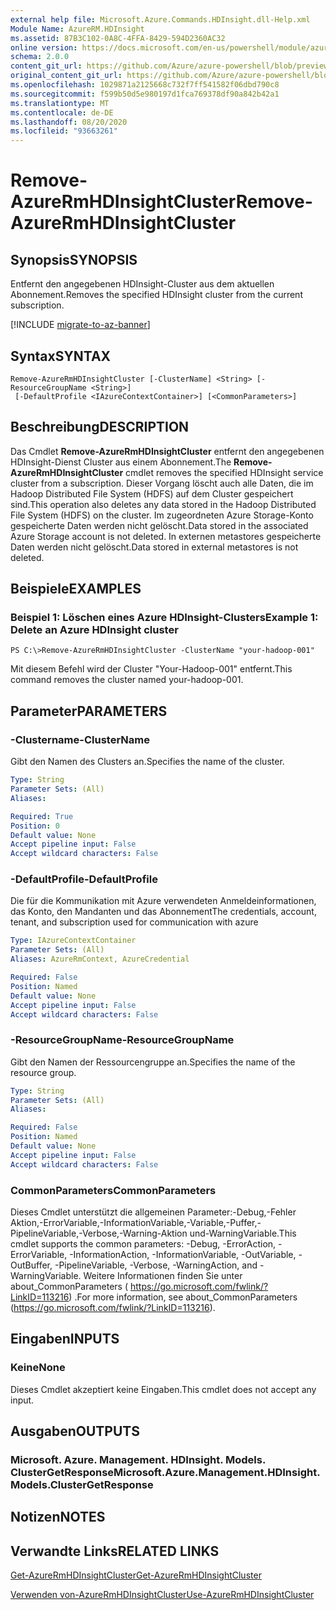 ```yaml
---
external help file: Microsoft.Azure.Commands.HDInsight.dll-Help.xml
Module Name: AzureRM.HDInsight
ms.assetid: 87B3C102-0A8C-4FFA-8429-594D2360AC32
online version: https://docs.microsoft.com/en-us/powershell/module/azurerm.hdinsight/remove-azurermhdinsightcluster
schema: 2.0.0
content_git_url: https://github.com/Azure/azure-powershell/blob/preview/src/ResourceManager/HDInsight/Commands.HDInsight/help/Remove-AzureRmHDInsightCluster.md
original_content_git_url: https://github.com/Azure/azure-powershell/blob/preview/src/ResourceManager/HDInsight/Commands.HDInsight/help/Remove-AzureRmHDInsightCluster.md
ms.openlocfilehash: 1029871a2125668c732f7ff541582f06dbd790c8
ms.sourcegitcommit: f599b50d5e980197d1fca769378df90a842b42a1
ms.translationtype: MT
ms.contentlocale: de-DE
ms.lasthandoff: 08/20/2020
ms.locfileid: "93663261"
---
```

# <span data-ttu-id="e8faa-101">Remove-AzureRmHDInsightCluster</span><span class="sxs-lookup"><span data-stu-id="e8faa-101">Remove-AzureRmHDInsightCluster</span></span>

## <span data-ttu-id="e8faa-102">Synopsis</span><span class="sxs-lookup"><span data-stu-id="e8faa-102">SYNOPSIS</span></span>
<span data-ttu-id="e8faa-103">Entfernt den angegebenen HDInsight-Cluster aus dem aktuellen Abonnement.</span><span class="sxs-lookup"><span data-stu-id="e8faa-103">Removes the specified HDInsight cluster from the current subscription.</span></span>

[!INCLUDE [migrate-to-az-banner](../../includes/migrate-to-az-banner.md)]

## <span data-ttu-id="e8faa-104">Syntax</span><span class="sxs-lookup"><span data-stu-id="e8faa-104">SYNTAX</span></span>

```
Remove-AzureRmHDInsightCluster [-ClusterName] <String> [-ResourceGroupName <String>]
 [-DefaultProfile <IAzureContextContainer>] [<CommonParameters>]
```

## <span data-ttu-id="e8faa-105">Beschreibung</span><span class="sxs-lookup"><span data-stu-id="e8faa-105">DESCRIPTION</span></span>
<span data-ttu-id="e8faa-106">Das Cmdlet **Remove-AzureRmHDInsightCluster** entfernt den angegebenen HDInsight-Dienst Cluster aus einem Abonnement.</span><span class="sxs-lookup"><span data-stu-id="e8faa-106">The **Remove-AzureRmHDInsightCluster** cmdlet removes the specified HDInsight service cluster from a subscription.</span></span>
<span data-ttu-id="e8faa-107">Dieser Vorgang löscht auch alle Daten, die im Hadoop Distributed File System (HDFS) auf dem Cluster gespeichert sind.</span><span class="sxs-lookup"><span data-stu-id="e8faa-107">This operation also deletes any data stored in the Hadoop Distributed File System (HDFS) on the cluster.</span></span>
<span data-ttu-id="e8faa-108">Im zugeordneten Azure Storage-Konto gespeicherte Daten werden nicht gelöscht.</span><span class="sxs-lookup"><span data-stu-id="e8faa-108">Data stored in the associated Azure Storage account is not deleted.</span></span>
<span data-ttu-id="e8faa-109">In externen metastores gespeicherte Daten werden nicht gelöscht.</span><span class="sxs-lookup"><span data-stu-id="e8faa-109">Data stored in external metastores is not deleted.</span></span>

## <span data-ttu-id="e8faa-110">Beispiele</span><span class="sxs-lookup"><span data-stu-id="e8faa-110">EXAMPLES</span></span>

### <span data-ttu-id="e8faa-111">Beispiel 1: Löschen eines Azure HDInsight-Clusters</span><span class="sxs-lookup"><span data-stu-id="e8faa-111">Example 1: Delete an Azure HDInsight cluster</span></span>
```
PS C:\>Remove-AzureRmHDInsightCluster -ClusterName "your-hadoop-001"
```

<span data-ttu-id="e8faa-112">Mit diesem Befehl wird der Cluster "Your-Hadoop-001" entfernt.</span><span class="sxs-lookup"><span data-stu-id="e8faa-112">This command removes the cluster named your-hadoop-001.</span></span>

## <span data-ttu-id="e8faa-113">Parameter</span><span class="sxs-lookup"><span data-stu-id="e8faa-113">PARAMETERS</span></span>

### <span data-ttu-id="e8faa-114">-Clustername</span><span class="sxs-lookup"><span data-stu-id="e8faa-114">-ClusterName</span></span>
<span data-ttu-id="e8faa-115">Gibt den Namen des Clusters an.</span><span class="sxs-lookup"><span data-stu-id="e8faa-115">Specifies the name of the cluster.</span></span>

```yaml
Type: String
Parameter Sets: (All)
Aliases: 

Required: True
Position: 0
Default value: None
Accept pipeline input: False
Accept wildcard characters: False
```

### <span data-ttu-id="e8faa-116">-DefaultProfile</span><span class="sxs-lookup"><span data-stu-id="e8faa-116">-DefaultProfile</span></span>
<span data-ttu-id="e8faa-117">Die für die Kommunikation mit Azure verwendeten Anmeldeinformationen, das Konto, den Mandanten und das Abonnement</span><span class="sxs-lookup"><span data-stu-id="e8faa-117">The credentials, account, tenant, and subscription used for communication with azure</span></span>

```yaml
Type: IAzureContextContainer
Parameter Sets: (All)
Aliases: AzureRmContext, AzureCredential

Required: False
Position: Named
Default value: None
Accept pipeline input: False
Accept wildcard characters: False
```

### <span data-ttu-id="e8faa-118">-ResourceGroupName</span><span class="sxs-lookup"><span data-stu-id="e8faa-118">-ResourceGroupName</span></span>
<span data-ttu-id="e8faa-119">Gibt den Namen der Ressourcengruppe an.</span><span class="sxs-lookup"><span data-stu-id="e8faa-119">Specifies the name of the resource group.</span></span>

```yaml
Type: String
Parameter Sets: (All)
Aliases: 

Required: False
Position: Named
Default value: None
Accept pipeline input: False
Accept wildcard characters: False
```

### <span data-ttu-id="e8faa-120">CommonParameters</span><span class="sxs-lookup"><span data-stu-id="e8faa-120">CommonParameters</span></span>
<span data-ttu-id="e8faa-121">Dieses Cmdlet unterstützt die allgemeinen Parameter:-Debug,-Fehler Aktion,-ErrorVariable,-InformationVariable,-Variable,-Puffer,-PipelineVariable,-Verbose,-Warning-Aktion und-WarningVariable.</span><span class="sxs-lookup"><span data-stu-id="e8faa-121">This cmdlet supports the common parameters: -Debug, -ErrorAction, -ErrorVariable, -InformationAction, -InformationVariable, -OutVariable, -OutBuffer, -PipelineVariable, -Verbose, -WarningAction, and -WarningVariable.</span></span> <span data-ttu-id="e8faa-122">Weitere Informationen finden Sie unter about_CommonParameters ( https://go.microsoft.com/fwlink/?LinkID=113216) .</span><span class="sxs-lookup"><span data-stu-id="e8faa-122">For more information, see about_CommonParameters (https://go.microsoft.com/fwlink/?LinkID=113216).</span></span>

## <span data-ttu-id="e8faa-123">Eingaben</span><span class="sxs-lookup"><span data-stu-id="e8faa-123">INPUTS</span></span>

### <span data-ttu-id="e8faa-124">Keine</span><span class="sxs-lookup"><span data-stu-id="e8faa-124">None</span></span>
<span data-ttu-id="e8faa-125">Dieses Cmdlet akzeptiert keine Eingaben.</span><span class="sxs-lookup"><span data-stu-id="e8faa-125">This cmdlet does not accept any input.</span></span>

## <span data-ttu-id="e8faa-126">Ausgaben</span><span class="sxs-lookup"><span data-stu-id="e8faa-126">OUTPUTS</span></span>

### <span data-ttu-id="e8faa-127">Microsoft. Azure. Management. HDInsight. Models. ClusterGetResponse</span><span class="sxs-lookup"><span data-stu-id="e8faa-127">Microsoft.Azure.Management.HDInsight.Models.ClusterGetResponse</span></span>

## <span data-ttu-id="e8faa-128">Notizen</span><span class="sxs-lookup"><span data-stu-id="e8faa-128">NOTES</span></span>

## <span data-ttu-id="e8faa-129">Verwandte Links</span><span class="sxs-lookup"><span data-stu-id="e8faa-129">RELATED LINKS</span></span>

[<span data-ttu-id="e8faa-130">Get-AzureRmHDInsightCluster</span><span class="sxs-lookup"><span data-stu-id="e8faa-130">Get-AzureRmHDInsightCluster</span></span>](./Get-AzureRmHDInsightCluster.md)

[<span data-ttu-id="e8faa-131">Verwenden von-AzureRmHDInsightCluster</span><span class="sxs-lookup"><span data-stu-id="e8faa-131">Use-AzureRmHDInsightCluster</span></span>](./Use-AzureRmHDInsightCluster.md)


